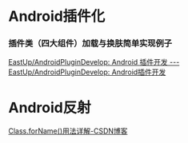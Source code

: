# Android插件化

### 插件类（四大组件）加载与换肤简单实现例子
[EastUp/AndroidPluginDevelop: Android 插件开发 --- EastUp/AndroidPluginDevelop: Android插件开发](https://github.com/EastUp/AndroidPluginDevelop)




# Android反射

[Class.forName()用法详解-CSDN博客](https://blog.csdn.net/mocas_wang/article/details/107428506)


